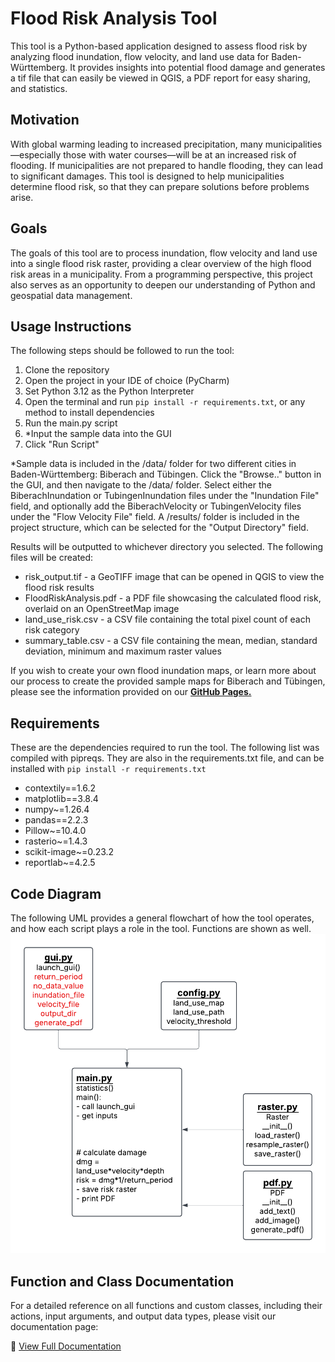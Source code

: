 # Flood Risk Analysis Tool
This tool is a Python-based application designed to assess flood risk by analyzing flood inundation,
flow velocity, and land use data for Baden-Württemberg. It provides insights into potential flood damage and
generates a tif file that can easily be viewed in QGIS, a PDF report for easy sharing, and statistics.

## Motivation
With global warming leading to increased precipitation, many municipalities—especially those with water courses—will be at an increased risk of flooding. If municipalities are not prepared to handle flooding, they can lead to significant damages. This tool is designed to help municipalities determine flood risk, so that they can prepare solutions before problems arise.

## Goals
The goals of this tool are to process inundation, flow velocity and land use into a single flood risk raster, providing a
clear overview of the high flood risk areas in a municipality. From a programming perspective, this project also serves as an opportunity to deepen our understanding of Python and geospatial data management.

## Usage Instructions
The following steps should be followed to run the tool:
1. Clone the repository
2. Open the project in your IDE of choice (PyCharm)
3. Set Python 3.12 as the Python Interpreter
4. Open the terminal and run `pip install -r requirements.txt`, or any method to install dependencies
5. Run the main.py script
6. *Input the sample data into the GUI
7. Click "Run Script"

*Sample data is included in the /data/ folder for two different cities in Baden-Württemberg: Biberach and Tübingen. Click the "Browse.." button in the GUI, and then navigate to the /data/ folder. Select either the
BiberachInundation or TubingenInundation files under the "Inundation File" field, and optionally add the
BiberachVelocity or TubingenVelocity files under the "Flow Velocity File" field. A /results/ folder is
included in the project structure, which can be selected for the "Output Directory" field.

Results will be outputted to whichever directory you selected. The following files will be created:
- risk_output.tif - a GeoTIFF image that can be opened in QGIS to view the flood risk results
- FloodRiskAnalysis.pdf - a PDF file showcasing the calculated flood risk, overlaid on an OpenStreetMap image
- land_use_risk.csv - a CSV file containing the total pixel count of each risk category
- summary_table.csv - a CSV file containing the mean, median, standard deviation, minimum and maximum raster values 

If you wish to create your own flood inundation maps, or learn more about our process to create the provided sample maps for Biberach and Tübingen, please see the information provided on our [**GitHub Pages.**](https://shun456789.github.io/Flood-Risk-Analysis-Tool/usage/)

## Requirements
These are the dependencies required to run the tool. The following list was compiled with pipreqs. They are also in the requirements.txt file, and can be installed with `pip install -r requirements.txt`

- contextily==1.6.2
- matplotlib==3.8.4
- numpy~=1.26.4
- pandas==2.2.3
- Pillow~=10.4.0
- rasterio~=1.4.3
- scikit-image~=0.23.2
- reportlab~=4.2.5

## Code Diagram
The following UML provides a general flowchart of how the tool operates, and how each script plays a role in the tool. Functions are shown as well.
![Code diagram](data/Project_Files/UML.png)

## Function and Class Documentation  
For a detailed reference on all functions and custom classes, including their actions, input arguments, and output data types, please visit our documentation page:  

🔗 [View Full Documentation](https://shun456789.github.io/Flood-Risk-Analysis-Tool/function_docs/)

